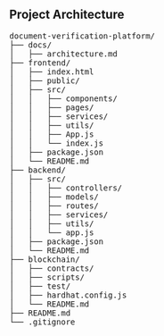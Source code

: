## Project Architecture

<pre>document-verification-platform/
├── docs/
│   ├── architecture.md
├── frontend/
│   ├── index.html
│   ├── public/
│   ├── src/
│   │   ├── components/
│   │   ├── pages/
│   │   ├── services/
│   │   ├── utils/
│   │   ├── App.js
│   │   └── index.js
│   ├── package.json
│   └── README.md
├── backend/
│   ├── src/
│   │   ├── controllers/
│   │   ├── models/
│   │   ├── routes/
│   │   ├── services/
│   │   ├── utils/
│   │   └── app.js
│   ├── package.json
│   └── README.md
├── blockchain/
│   ├── contracts/
│   ├── scripts/
│   ├── test/
│   ├── hardhat.config.js
│   └── README.md
├── README.md
└── .gitignore
</pre>